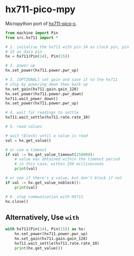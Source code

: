 # hx711-pico-mpy

Micropython port of [hx711-pico-c](https://github.com/endail/hx711-pico-c).

```python
from machine import Pin
from src.hx711 import *

# 1. initalise the hx711 with pin 14 as clock pin, pin
# 15 as data pin
hx = hx711(Pin(14), Pin(15))

# 2. power up
hx.set_power(hx711.power.pwr_up)

# 3. [OPTIONAL] set gain and save it to the hx711
# chip by powering down then back up
hx.set_gain(hx711.gain.gain_128)
hx.set_power(hx711.power.pwr_down)
hx711.wait_power_down()
hx.set_power(hx711.power.pwr_up)

# 4. wait for readings to settle
hx711.wait_settle(hx711.rate.rate_10)

# 5. read values

# wait (block) until a value is read
val = hx.get_value()

# or use a timeout
if val := hx.get_value_timeout(250000):
    # value was obtained within the timeout period
    # in this case, within 250 milliseconds
    print(val)

# or see if there's a value, but don't block if not
if val := hx.get_value_noblock():
    print(val)

# 6. stop communication with HX711
hx.close()

```

## Alternatively, Use `with`

```python
with hx711(Pin(14), Pin(15)) as hx:
    hx.set_power(hx711.power.pwr_up)
    hx.set_gain(hx711.gain.gain_128)
    hx711.wait_settle(hx711.rate.rate_10)
    print(hx.get_value())
```


[def]: https://github.com/endail/hx711-pico-c